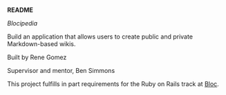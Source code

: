 **README**

*Blocipedia*

Build an application that allows users to create public and private Markdown-based wikis.

Built by Rene Gomez

Supervisor and mentor, Ben Simmons

This project fulfills in part requirements for the Ruby on Rails track at [Bloc](http://www.bloc.io). 
